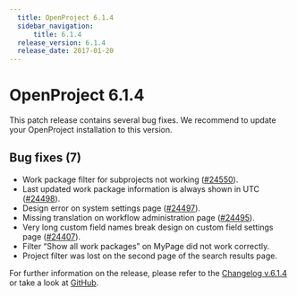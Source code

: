 ```yaml
---
  title: OpenProject 6.1.4
  sidebar_navigation:
      title: 6.1.4
  release_version: 6.1.4
  release_date: 2017-01-20
---
```



# OpenProject 6.1.4

This patch release contains several bug fixes. We recommend to update
your OpenProject installation to this
    version.

## Bug fixes (7)

  - Work package filter for subprojects not working
    ([\#24550](https://community.openproject.com/projects/openproject/work_packages/24550/activity)).
  - Last updated work package information is always shown in UTC
    ([\#24498](https://community.openproject.com/projects/openproject/work_packages/24498/activity)).
  - Design error on system settings page
    ([\#24497](https://community.openproject.com/projects/openproject/work_packages/24497/activity)).
  - Missing translation on workflow administration page
    ([\#24495](https://community.openproject.com/projects/openproject/work_packages/24495/activity)).
  - Very long custom field names break design on custom field settings
    page
    ([\#24407](https://community.openproject.com/projects/openproject/work_packages/24407/activity)).
  - Filter “Show all work packages” on MyPage did not work
    correctly.
  - Project filter was lost on the second page of the search results page.

For further information on the release, please refer to the [Changelog
v.6.1.4](https://community.openproject.com/versions/827) or take a look
at [GitHub](https://github.com/opf/openproject/tree/v6.1.4).


